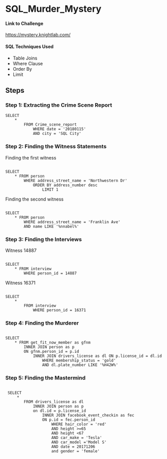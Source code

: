 # SQL_Murder_Mystery

#### Link to Challenge

https://mystery.knightlab.com/

#### SQL Techniques Used

- Table Joins
- Where Clause
- Order By
- Limit

## Steps

### Step 1: Extracting the Crime Scene Report

```
SELECT 
    * 
        FROM Crime_scene_report
            WHERE date = '20180115'
            AND city = 'SQL City'

```
### Step 2: Finding the Witness Statements

Finding the first witness

```

SELECT 
    * FROM person
        WHERE address_street_name = 'Northwestern Dr'
            ORDER BY address_number desc
                LIMIT 1

```

Finding the second witness

```

SELECT 
    * FROM person
        WHERE address_street_name = 'Franklin Ave'
        AND name LIKE '%nnabel%'

```
### Step 3: Finding the Interviews

Witness 14887

```
 
SELECT 
    * FROM interview
        WHERE person_id = 14887

```

Witness 16371

```
 
SELECT 
    * 
        FROM interview
            WHERE person_id = 16371
```
### Step 4: Finding the Murderer

```

SELECT 
    * FROM get_fit_now_member as gfnm
        INNER JOIN person as p 
        ON gfnm.person_id = p.id
            INNER JOIN drivers_license as dl ON p.license_id = dl.id
                WHERE membership_status = 'gold'
                AND dl.plate_number LIKE '%H42W%'
```
### Step 5: Finding the Mastermind

```

 SELECT 
     *
        FROM drivers_license as dl
            INNER JOIN person as p 
            on dl.id = p.license_id
                INNER JOIN facebook_event_checkin as fec
                ON p.id = fec.person_id
                    WHERE hair_color = 'red'
                    AND height >=65
                    AND height <67
                    AND car_make = 'Tesla'
                    AND car_model ='Model S' 
                    AND date = 20171206
                    and gender = 'female' 
```








